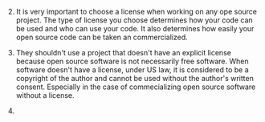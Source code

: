 2.  It is very important to choose a license when working on any ope source project. The type of license you choose determines how your code can be used and who can use your code. It also determines how easily your open source code can be taken an commercialized.

3. They shouldn't use a project that doesn't have an explicit license because open source software is not necessarily free software. When software doesn't have a license, under US law, it is considered to be a copyright of the author and cannot be used without the author's written consent. Especially in the case of commecializing open source software without a license.

4.
